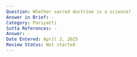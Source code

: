 ```yaml
---
Question: Whether sacred doctrine is a science?
Answer in Brief: -
Category: Pariyatti
Sutta References: -
Answer: -
Date Entered: April 2, 2025
Review Status: Not started
---
```

